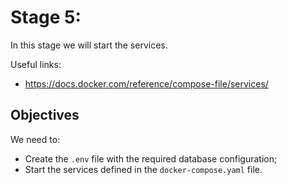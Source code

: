 # Stage 5:

In this stage we will start the services.

Useful links:

- https://docs.docker.com/reference/compose-file/services/

## Objectives

We need to:

- Create the `.env` file with the required database configuration;
- Start the services defined in the `docker-compose.yaml` file.

